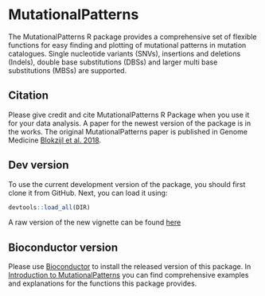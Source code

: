 # MutationalPatterns

The MutationalPatterns R package provides a comprehensive set of flexible
functions for easy finding and plotting of mutational patterns in mutation
catalogues. Single nucleotide variants (SNVs), insertions and deletions
(Indels), double base substitutions (DBSs) and larger multi base substitutions
(MBSs) are supported.

## Citation

Please give credit and cite MutationalPatterns R Package when you use it for
your data analysis. A paper for the newest version of the package is in the
works. The original MutationalPatterns paper is published in Genome Medicine
[Blokzijl et al. 2018](https://doi.org/10.1186/s13073-018-0539-0).


## Dev version

To use the current development version of the package, you should first clone it
from GitHub. Next, you can load it using:
```r
devtools::load_all(DIR)
```

A raw version of the new vignette can be found
[here](../master/vignettes/Introduction_to_MutationalPatterns.Rmd)

## Bioconductor version

Please use [Bioconductor](http://bioconductor.org/packages/MutationalPatterns/)
to install the released version of this package.  In [Introduction to MutationalPatterns](http://bioconductor.org/packages/release/bioc/vignettes/MutationalPatterns/inst/doc/Introduction_to_MutationalPatterns.pdf) you can find
comprehensive examples and explanations for the functions this package
provides.
